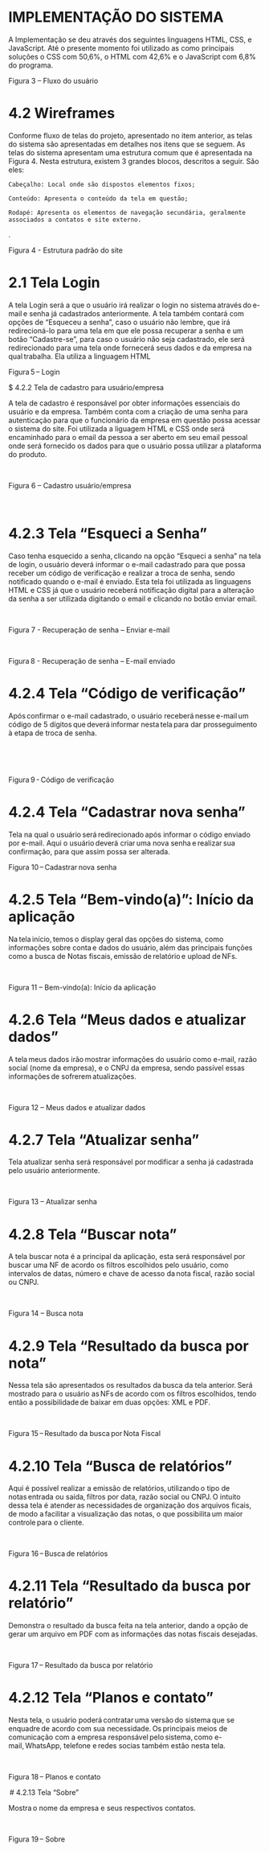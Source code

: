 # IMPLEMENTAÇÃO DO SISTEMA 

A Implementação se deu através dos seguintes linguagens HTML, CSS, e JavaScript. Até o presente momento foi utilizado as como principais soluções o CSS com 50,6%, o HTML com 42,6% e o JavaScript com 6,8% do programa.  

 

 

 

Figura 3 – Fluxo do usuário 

 

 

# 4.2 Wireframes  

Conforme fluxo de telas do projeto, apresentado no item anterior, as telas do sistema são apresentadas em detalhes nos itens que se seguem. As telas do sistema apresentam uma estrutura comum que é apresentada na Figura 4. Nesta estrutura, existem 3 grandes blocos, descritos a seguir. São eles:  

    Cabeçalho: Local onde são dispostos elementos fixos;  

    Conteúdo: Apresenta o conteúdo da tela em questão;  

    Rodapé: Apresenta os elementos de navegação secundária, geralmente associados a contatos e site externo.  

 

.  

 

 

Figura 4 - Estrutura padrão do site 

 

# 2.1 Tela Login  

A tela Login será a que o usuário irá realizar o login no sistema através do e-mail e senha já cadastrados anteriormente. A tela também contará com opções de “Esqueceu a senha”, caso o usuário não lembre, que irá redirecioná-lo para uma tela em que ele possa recuperar a senha e um botão “Cadastre-se”, para caso o usuário não seja cadastrado, ele será redirecionado para uma tela onde fornecerá seus dados e da empresa na qual trabalha. Ela utiliza a linguagem HTML  

 

 

 

Figura 5 – Login 

 

$ 4.2.2 Tela de cadastro para usuário/empresa  

A tela de cadastro é responsável por obter informações essenciais do usuário e da empresa. Também conta com a criação de uma senha para autenticação para que o funcionário da empresa em questão possa acessar o sistema do site. Foi utilizada a liguagem HTML e CSS onde será encaminhado para o email da pessoa a ser aberto em seu email pessoal onde será fornecido os dados para que o usuário possa utilizar a plataforma do produto. 

  

Figura 6 – Cadastro usuário/empresa  

 

  

# 4.2.3 Tela “Esqueci a Senha”  

Caso tenha esquecido a senha, clicando na opção “Esqueci a senha” na tela de login, o usuário deverá informar o e-mail cadastrado para que possa receber um código de verificação e realizar a troca de senha, sendo notificado quando o e-mail é enviado. Esta tela foi utilizada as linguagens HTML e CSS já que o usuário receberá notificação digital para a alteração da senha a ser utilizada digitando o email e clicando no botão enviar email. 

  

Figura 7 - Recuperação de senha – Enviar e-mail  

 

  

Figura 8 - Recuperação de senha – E-mail enviado  

 

# 4.2.4 Tela “Código de verificação”  

Após confirmar o e-mail cadastrado, o usuário receberá nesse e-mail um código de 5 dígitos que deverá informar nesta tela para dar prosseguimento à etapa de troca de senha. 

  

  

Figura 9 - Código de verificação  

 

# 4.2.4 Tela “Cadastrar nova senha”  

Tela na qual o usuário será redirecionado após informar o código enviado por e-mail. Aqui o usuário deverá criar uma nova senha e realizar sua confirmação, para que assim possa ser alterada.    

Figura 10 – Cadastrar nova senha 

 

# 4.2.5 Tela “Bem-vindo(a)”: Início da aplicação  

Na tela início, temos o display geral das opções do sistema, como informações sobre conta e dados do usuário, além das principais funções como a busca de Notas fiscais, emissão de relatório e upload de NFs.  

 

  

Figura 11 – Bem-vindo(a): Início da aplicação  

 

# 4.2.6 Tela “Meus dados e atualizar dados”  

A tela meus dados irão mostrar informações do usuário como e-mail, razão social (nome da empresa), e o CNPJ da empresa, sendo passível essas informações de sofrerem atualizações.  

 

  

Figura 12 – Meus dados e atualizar dados  

 

# 4.2.7 Tela “Atualizar senha”  

Tela atualizar senha será responsável por modificar a senha já cadastrada pelo usuário anteriormente.  

 

  

Figura 13 – Atualizar senha  

 

# 4.2.8 Tela “Buscar nota”  

A tela buscar nota é a principal da aplicação, esta será responsável por buscar uma NF de acordo os filtros escolhidos pelo usuário, como intervalos de datas, número e chave de acesso da nota fiscal, razão social ou CNPJ.  

 

  

Figura 14 – Busca nota  

 

# 4.2.9 Tela “Resultado da busca por nota”  

Nessa tela são apresentados os resultados da busca da tela anterior. Será mostrado para o usuário as NFs de acordo com os filtros escolhidos, tendo então a possibilidade de baixar em duas opções: XML e PDF.  

 

  

Figura 15 – Resultado da busca por Nota Fiscal  

 

# 4.2.10 Tela “Busca de relatórios”  

Aqui é possível realizar a emissão de relatórios, utilizando o tipo de notas entrada ou saída, filtros por data, razão social ou CNPJ. O intuito dessa tela é atender as necessidades de organização dos arquivos ficais, de modo a facilitar a visualização das notas, o que possibilita um maior controle para o cliente.  

 

  

Figura 16 – Busca de relatórios 

 

# 4.2.11 Tela “Resultado da busca por relatório”  

Demonstra o resultado da busca feita na tela anterior, dando a opção de gerar um arquivo em PDF com as informações das notas fiscais desejadas.   

 

  

Figura 17 – Resultado da busca por relatório  

 

# 4.2.12 Tela “Planos e contato”  

Nesta tela, o usuário poderá contratar uma versão do sistema que se enquadre de acordo com sua necessidade. Os principais meios de comunicação com a empresa responsável pelo sistema, como e-mail, WhatsApp, telefone e redes socias também estão nesta tela.  

 

  

Figura 18 – Planos e contato  

 

 # 4.2.13 Tela “Sobre”  

Mostra o nome da empresa e seus respectivos contatos.  

 

  

Figura 19 – Sobre  

 



 
